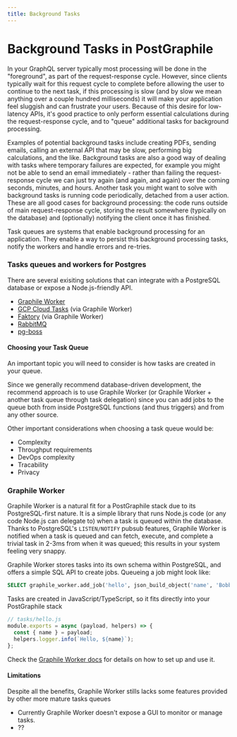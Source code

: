 ```yaml
---
title: Background Tasks
---
```


# Background Tasks in PostGraphile

In your GraphQL server typically most processing will be done in the
"foreground", as part of the request-response cycle. However, since clients
typically wait for this request cycle to complete before allowing the user to
continue to the next task, if this processing is slow (and by slow we mean
anything over a couple hundred milliseconds) it will make your application feel
sluggish and can frustrate your users. Because of this desire for low-latency
APIs, it's good practice to only perform essential calculations during the
request-response cycle, and to "queue" additional tasks for background
processing.

Examples of potential background tasks include creating PDFs, sending emails,
calling an external API that may be slow, performing big calculations, and the
like. Background tasks are also a good way of dealing with tasks where temporary
failures are expected, for example you might not be able to send an email
immediately - rather than failing the request-response cycle we can just try
again (and again, and again) over the coming seconds, minutes, and hours.
Another task you might want to solve with background tasks is running code
periodically, detached from a user action. These are all good cases for
background processing: the code runs outside of main request-response cycle,
storing the result somewhere (typically on the database) and (optionally)
notifying the client once it has finished.

Task queues are systems that enable background processing for an application.
They enable a way to persist this background processing tasks, notify the
workers and handle errors and re-tries.

### Tasks queues and workers for Postgres

There are several exisiting solutions that can integrate with a PostgreSQL
database or expose a Node.js-friendly API.

- [Graphile Worker](https://github.com/graphile/worker)
- [GCP Cloud Tasks](https://cloud.google.com/tasks/) (via Graphile Worker)
- [Faktory](http://contribsys.com/faktory/) (via Graphile Worker)
- [RabbitMQ](https://www.rabbitmq.com/)
- [pg-boss](https://www.npmjs.com/package/pg-boss)

#### Choosing your Task Queue

An important topic you will need to consider is how tasks are created in your
queue.

Since we generally recommend database-driven development, the recommend approach
is to use Graphile Worker (or Graphile Worker + another task queue through task
delegation) since you can add jobs to the queue both from inside PostgreSQL
functions (and thus triggers) and from any other source.

Other important considerations when choosing a task queue would be:

- Complexity
- Throughput requirements
- DevOps complexity
- Tracability
- Privacy

### Graphile Worker

Graphile Worker is a natural fit for a PostGraphile stack due to its
PostgreSQL-first nature. It is a simple library that runs Node.js code (or any
code Node.js can delegate to) when a task is queued within the database. Thanks
to PostgreSQL's `LISTEN/NOTIFY` pubsub features, Graphile Worker is notified
when a task is queued and can fetch, execute, and complete a trivial task in
2-3ms from when it was queued; this results in your system feeling very snappy.

Graphile Worker stores tasks into its own schema within PostgreSQL, and offers a
simple SQL API to create jobs. Queueing a job might look like:

```sql
SELECT graphile_worker.add_job('hello', json_build_object('name', 'Bobby Tables'));
```

Tasks are created in JavaScript/TypeScript, so it fits directly into your
PostGraphile stack

```js
// tasks/hello.js
module.exports = async (payload, helpers) => {
  const { name } = payload;
  helpers.logger.info(`Hello, ${name}`);
};
```

Check the [Graphile Worker docs](https://github.com/graphile/worker) for details
on how to set up and use it.

#### Limitations

Despite all the benefits, Graphile Worker stills lacks some features provided by
other more mature tasks queues

- Currently Graphile Worker doesn't expose a GUI to monitor or manage tasks.
- ??
